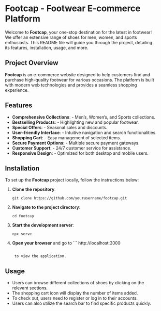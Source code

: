 # Footcap - Footwear E-commerce Platform

Welcome to **Footcap**, your one-stop destination for the latest in footwear! We offer an extensive range of shoes for men, women, and sports enthusiasts. This README file will guide you through the project, detailing its features, installation, usage, and more.

## Project Overview

**Footcap** is an e-commerce website designed to help customers find and purchase high-quality footwear for various occasions. The platform is built with modern web technologies and provides a seamless shopping experience.

## Features

- **Comprehensive Collections**: - Men’s, Women’s, and Sports collections.
- **Bestselling Products**: - Highlighting new and popular footwear.
- **Special Offers**: - Seasonal sales and discounts.
- **User-friendly Interface**: - Intuitive navigation and search functionalities.
- **Shopping Cart**: - Easy management of selected items.
- **Secure Payment Options**: - Multiple secure payment gateways.
- **Customer Support**: - 24/7 customer service for assistance.
- **Responsive Design**: - Optimized for both desktop and mobile users.

## Installation

To set up the **Footcap** project locally, follow the instructions below:

1. **Clone the repository**:

   ```
   git clone https://github.com/yourusername/footcap.git
   
   ```
2. **Navigate to the project directory**:

   ```
   cd footcap
   
   ```
4. **Start the development server**:

   ```
   npx serve
   
   ```
5. **Open your browser** and go to ```
   http://localhost:3000
   ```

    to view the application.

## Usage

- Users can browse different collections of shoes by clicking on the relevant sections.
- The shopping cart icon will display the number of items added.
- To check out, users need to register or log in to their accounts.
- Users can also utilize the search bar to find specific products quickly.
